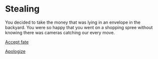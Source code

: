 # Stealing

You decided to take the money that was lying in an envelope in the backyard. You were so happy that you went on a shopping spree without knowing there was cameras catching our every move.

[Accept fate](../explore/grounded.md)

[Apologize](../explore/apologize.md)
